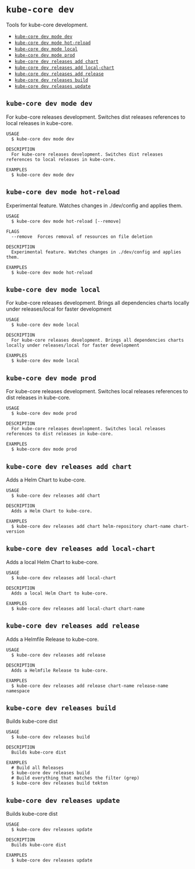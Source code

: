 `kube-core dev`
===============

Tools for kube-core development.

* [`kube-core dev mode dev`](#kube-core-dev-mode-dev)
* [`kube-core dev mode hot-reload`](#kube-core-dev-mode-hot-reload)
* [`kube-core dev mode local`](#kube-core-dev-mode-local)
* [`kube-core dev mode prod`](#kube-core-dev-mode-prod)
* [`kube-core dev releases add chart`](#kube-core-dev-releases-add-chart)
* [`kube-core dev releases add local-chart`](#kube-core-dev-releases-add-local-chart)
* [`kube-core dev releases add release`](#kube-core-dev-releases-add-release)
* [`kube-core dev releases build`](#kube-core-dev-releases-build)
* [`kube-core dev releases update`](#kube-core-dev-releases-update)

## `kube-core dev mode dev`

For kube-core releases development. Switches dist releases references to local releases in kube-core.

```
USAGE
  $ kube-core dev mode dev

DESCRIPTION
  For kube-core releases development. Switches dist releases references to local releases in kube-core.

EXAMPLES
  $ kube-core dev mode dev
```

## `kube-core dev mode hot-reload`

Experimental feature. Watches changes in ./dev/config and applies them.

```
USAGE
  $ kube-core dev mode hot-reload [--remove]

FLAGS
  --remove  Forces removal of resources on file deletion

DESCRIPTION
  Experimental feature. Watches changes in ./dev/config and applies them.

EXAMPLES
  $ kube-core dev mode hot-reload
```

## `kube-core dev mode local`

For kube-core releases development. Brings all dependencies charts locally under releases/local for faster development

```
USAGE
  $ kube-core dev mode local

DESCRIPTION
  For kube-core releases development. Brings all dependencies charts locally under releases/local for faster development

EXAMPLES
  $ kube-core dev mode local
```

## `kube-core dev mode prod`

For kube-core releases development. Switches local releases references to dist releases in kube-core.

```
USAGE
  $ kube-core dev mode prod

DESCRIPTION
  For kube-core releases development. Switches local releases references to dist releases in kube-core.

EXAMPLES
  $ kube-core dev mode prod
```

## `kube-core dev releases add chart`

Adds a Helm Chart to kube-core.

```
USAGE
  $ kube-core dev releases add chart

DESCRIPTION
  Adds a Helm Chart to kube-core.

EXAMPLES
  $ kube-core dev releases add chart helm-repository chart-name chart-version
```

## `kube-core dev releases add local-chart`

Adds a local Helm Chart to kube-core.

```
USAGE
  $ kube-core dev releases add local-chart

DESCRIPTION
  Adds a local Helm Chart to kube-core.

EXAMPLES
  $ kube-core dev releases add local-chart chart-name
```

## `kube-core dev releases add release`

Adds a Helmfile Release to kube-core.

```
USAGE
  $ kube-core dev releases add release

DESCRIPTION
  Adds a Helmfile Release to kube-core.

EXAMPLES
  $ kube-core dev releases add release chart-name release-name namespace
```

## `kube-core dev releases build`

Builds kube-core dist

```
USAGE
  $ kube-core dev releases build

DESCRIPTION
  Builds kube-core dist

EXAMPLES
  # Build all Releases
  $ kube-core dev releases build
  # Build everything that matches the filter (grep)
  $ kube-core dev releases build tekton
```

## `kube-core dev releases update`

Builds kube-core dist

```
USAGE
  $ kube-core dev releases update

DESCRIPTION
  Builds kube-core dist

EXAMPLES
  $ kube-core dev releases update
```
